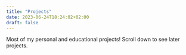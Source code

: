 ```yaml
---
title: "Projects"
date: 2023-06-24T18:24:02+02:00
draft: false
---
```


Most of my personal and educational projects! Scroll down to see later projects.
